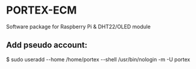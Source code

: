 # PORTEX-ECM

Software package for Raspberry Pi &amp; DHT22/OLED module

## Add pseudo account:
$ sudo useradd --home /home/portex --shell /usr/bin/nologin -m -U portex  
